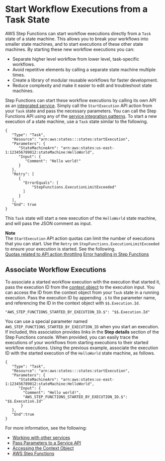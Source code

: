 # Start Workflow Executions from a Task State<a name="concepts-nested-workflows"></a>

AWS Step Functions can start workflow executions directly from a `Task` state of a state machine\. This allows you to break your workflows into smaller state machines, and to start executions of these other state machines\. By starting these new workflow executions you can:
+ Separate higher level workflow from lower level, task\-specific workflows\.
+ Avoid repetitive elements by calling a separate state machine multiple times\.
+ Create a library of modular reusable workflows for faster development\.
+ Reduce complexity and make it easier to edit and troubleshoot state machines\.

Step Functions can start these workflow executions by calling its own API as an [integrated service](concepts-service-integrations.md)\. Simply call the `StartExecution` API action from your `Task` state and pass the necessary parameters\. You can call the Step Functions API using any of the [service integration patterns](connect-to-resource.md)\. To start a new execution of a state machine, use a `Task` state similar to the following\.

```
{  
   "Type": "Task",
   "Resource": "arn:aws:states:::states:startExecution",
   "Parameters": {
      "StateMachineArn": "arn:aws:states:us-east-1:123456789012:stateMachine:HelloWorld",
      "Input": {
         "Comment": "Hello world!"
      }
   },
   "Retry": [
      {
        "ErrorEquals": [
            "StepFunctions.ExecutionLimitExceeded"
        ]
      }
   ],
   "End": true
}
```

This `Task` state will start a new execution of the `HelloWorld` state machine, and will pass the JSON comment as input\.

**Note**  
The `StartExecution` API action quotas can limit the number of executions that you can start\. Use the `Retry` on `StepFunctions.ExecutionLimitExceeded` to ensure your execution is started\. See the following\.  
[Quotas related to API action throttling](limits-overview.md#service-limits-api-action-throttling-general)
[Error handling in Step Functions](concepts-error-handling.md)

## Associate Workflow Executions<a name="nested-execution-startid"></a>

To associate a started workflow execution with the execution that started it, pass the execution ID from the [context object](input-output-contextobject.md) to the execution input\. You can access the ID from the context object from your `Task` state in a running execution\. Pass the execution ID by appending `.$` to the parameter name, and referencing the ID in the context object with `$$.Execution.Id`\.

```
"AWS_STEP_FUNCTIONS_STARTED_BY_EXECUTION_ID.$": "$$.Execution.Id"
```

You can use a special parameter named `AWS_STEP_FUNCTIONS_STARTED_BY_EXECUTION_ID` when you start an execution\. If included, this association provides links in the **Step details** section of the Step Functions console\. When provided, you can easily trace the executions of your workflows from starting executions to their started workflow executions\. Using the previous example, associate the execution ID with the started execution of the `HelloWorld` state machine, as follows\.

```
{  
   "Type": "Task",
   "Resource": "arn:aws:states:::states:startExecution",
   "Parameters": {
      "StateMachineArn": "arn:aws:states:us-east-1:123456789012:stateMachine:HelloWorld",
      "Input": {
        "Comment": "Hello world!",
        "AWS_STEP_FUNCTIONS_STARTED_BY_EXECUTION_ID.$": "$$.Execution.Id"
       }
   },
   "End":true
}
```

For more information, see the following:
+ [Working with other services](concepts-service-integrations.md)
+ [Pass Parameters to a Service API](connect-parameters.md)
+ [Accessing the Context Object](input-output-contextobject.md#contextobject-access)
+ [AWS Step Functions](connect-stepfunctions.md)
